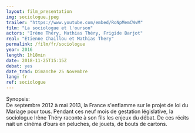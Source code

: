 ```yaml
---
layout: film_presentation
img: sociologue.jpeg
trailer: "https://www.youtube.com/embed/RoNpMemCWvM"
film: "La sociologue et l'ourson"
actors: "Irène Théry, Mathias Théry, Frigide Barjot"
real: "Etienne Chaillou et Mathias Thery"
permalink: /film/fr/sociologue
year: 2016
length: 1h18min
date: 2018-11-25T15:15Z
debat: yes
date_trad: Dimanche 25 Novembre
lang: fr
ref: sociologue
---
```



<span class="name"> Synopsis:</span> <br/>
<span class="resumefilm"> De septembre 2012 à mai 2013, la France s'enflamme sur le projet de loi du Mariage pour tous. Pendant ces neuf mois de gestation législative, Ia sociologue Irène Théry raconte à son fils les enjeux du débat. De ces récits nait un cinéma d’ours en peluches, de jouets, de bouts de cartons. </span>

